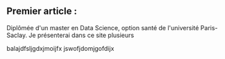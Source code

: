  ## Premier article :
 
 Diplômée d'un master en Data Science, option santé de l'université Paris-Saclay. Je présenterai dans ce site plusieurs

balajdfsljgdxjmoijfx jswofjdomjgofdijx
